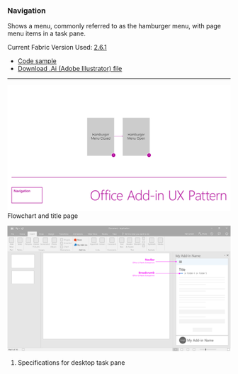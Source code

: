 ### Navigation

Shows a menu, commonly referred to as the hamburger menu, with page menu items in a task pane. 

Current Fabric Version Used: [2.6.1](https://github.com/OfficeDev/office-ui-fabric-core/releases/tag/2.6.1)

* [Code sample](https://github.com/OfficeDev/Office-Add-in-UX-Design-Patterns-Code/tree/master/templates/navigation/navigation)
* [Download .Ai (Adobe Illustrator) file](https://github.com/OfficeDev/Office-Add-in-UX-Design-Patterns/blob/master/Patterns/Source%20Files/Navigation.ai?raw=true)

***
![Navigation - Flowchart](../assets/markdown-images/Navigation_TitlePage.png)
Flowchart and title page

![Navigation - Specifications for desktop task pane](../assets/markdown-images/Navigation_DesktopTaskPaneCallouts.png)
1. Specifications for desktop task pane 




